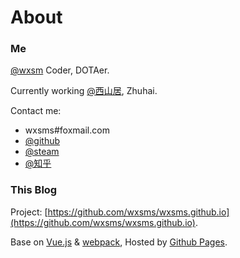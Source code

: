 # About

### Me

[@wxsm](https://github.com/wxsms) Coder, DOTAer.

Currently working [@西山居](https://www.xishanju.com/), Zhuhai.

Contact me:

* wxsms#foxmail.com
* [@github](https://github.com/wxsms)
* [@steam](http://steamcommunity.com/id/wxsm/)
* [@知乎](https://www.zhihu.com/people/wxsm)

### This Blog

Project: [https://github.com/wxsms/wxsms.github.io](https://github.com/wxsms/wxsms.github.io).

Base on [Vue.js](https://vuejs.org/) & [webpack](https://webpack.github.io/), Hosted by [Github Pages](https://pages.github.com/).
